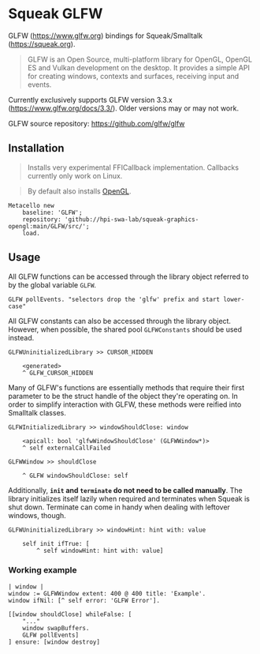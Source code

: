 # Squeak GLFW
GLFW (https://www.glfw.org) bindings for Squeak/Smalltalk (https://squeak.org).

> GLFW is an Open Source, multi-platform library for OpenGL, OpenGL ES and Vulkan development on the desktop. It provides a simple API for creating windows, contexts and surfaces, receiving input and events.

Currently exclusively supports GLFW version 3.3.x (https://www.glfw.org/docs/3.3/). Older versions may or may not work.

GLFW source repository: https://github.com/glfw/glfw

## Installation

> Installs very experimental FFICallback implementation. Callbacks currently only work on Linux.

> By default also installs [OpenGL].

```smalltalk
Metacello new
	baseline: 'GLFW';
	repository: 'github://hpi-swa-lab/squeak-graphics-opengl:main/GLFW/src/';
	load.
```

## Usage
All GLFW functions can be accessed through the library object referred to by the global variable `GLFW`.

```smalltalk
GLFW pollEvents. "selectors drop the 'glfw' prefix and start lower-case"
```

All GLFW constants can also be accessed through the library object. However, when possible, the shared pool `GLFWConstants` should be used instead.

```smalltalk
GLFWUninitializedLibrary >> CURSOR_HIDDEN

	<generated>
	^ GLFW_CURSOR_HIDDEN
```

Many of GLFW's functions are essentially methods that require their first parameter to be the struct handle of the object they're operating on. In order to simplify interaction with GLFW, these methods were reified into Smalltalk classes.

```smalltalk
GLFWInitializedLibrary >> windowShouldClose: window

	<apicall: bool 'glfwWindowShouldClose' (GLFWWindow*)>
	^ self externalCallFailed
```
```smalltalk
GLFWWindow >> shouldClose

	^ GLFW windowShouldClose: self
```

Additionally,  **`init` and `terminate` do not need to be called manually**. The library initializes itself lazily when required and terminates when Squeak is shut down. Terminate can come in handy when dealing with leftover windows, though.

```smalltalk
GLFWUninitializedLibrary >> windowHint: hint with: value

	self init ifTrue: [
		^ self windowHint: hint with: value]
```

### Working example
```smalltalk
| window |
window := GLFWWindow extent: 400 @ 400 title: 'Example'.
window ifNil: [^ self error: 'GLFW Error'].

[[window shouldClose] whileFalse: [
	"..."
	window swapBuffers.
	GLFW pollEvents]
] ensure: [window destroy]
```

<!-- references -->
[Squeak/Smalltalk]: https://squeak.org
[OpenGL]: ../OpenGL